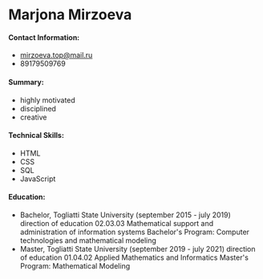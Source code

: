 # Marjona Mirzoeva
#### Contact Information: 
* mirzoeva.top@mail.ru
* 89179509769
#### Summary:  
* highly motivated
* disciplined
* creative
#### Technical Skills:
- HTML
- CSS
- SQL
- JavaScript
#### Education:
* Bachelor, Togliatti State University (september 2015 - july 2019)
direction of education 02.03.03 Mathematical support and administration of information systems
Bachelor's Program: Computer technologies and mathematical modeling
* Master, Togliatti State University (september 2019 - july 2021)
direction of education 01.04.02 Applied Mathematics and Informatics
Master's Program: Mathematical Modeling